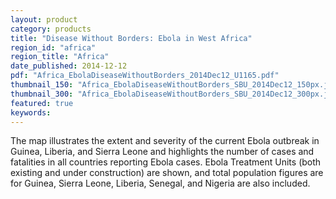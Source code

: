 ```yaml
---
layout: product
category: products
title: "Disease Without Borders: Ebola in West Africa"
region_id: "africa"
region_title: "Africa"
date_published: 2014-12-12
pdf: "Africa_EbolaDiseaseWithoutBorders_2014Dec12_U1165.pdf"
thumbnail_150: "Africa_EbolaDiseaseWithoutBorders_SBU_2014Dec12_150px.jpg"
thumbnail_300: "Africa_EbolaDiseaseWithoutBorders_SBU_2014Dec12_300px.jpg"
featured: true
keywords:
---
```

The map illustrates the extent and severity of the current Ebola outbreak in Guinea, Liberia, and Sierra Leone and highlights the number of cases and fatalities in all countries reporting Ebola cases.  Ebola Treatment Units (both existing and under construction) are shown, and total population figures are for Guinea, Sierra Leone, Liberia, Senegal, and Nigeria are also included.
